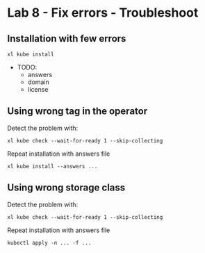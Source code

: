
# Lab 8 - Fix errors - Troubleshoot

## Installation with few errors

```shell
xl kube install
```

- TODO:
  - answers
  - domain
  - license

## Using wrong tag in the operator

Detect the problem with:

```shell
xl kube check --wait-for-ready 1 --skip-collecting
```

Repeat installation with answers file

```shell
xl kube install --answers ...
```

## Using wrong storage class

Detect the problem with:

```shell
xl kube check --wait-for-ready 1 --skip-collecting
```

Repeat installation with answers file

```shell
kubectl apply -n ... -f ...
```
